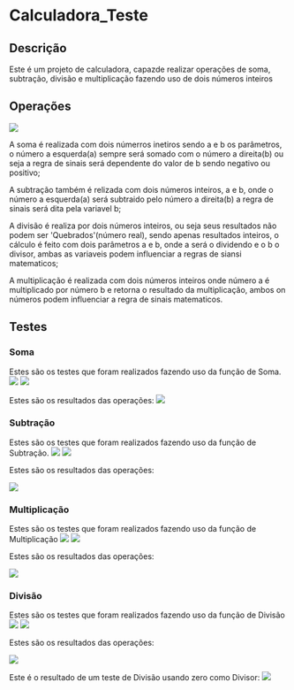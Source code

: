 # Calculadora_Teste

## Descrição
  <p> Este é um projeto de calculadora, capazde realizar operações de soma, subtração, divisão e multiplicação fazendo uso de dois números inteiros</p>

## Operações

<img src="img/CalculadoraClass.PNG">

  <p>
      A soma é realizada com dois númerros inetiros sendo a e b os parâmetros, o número a esquerda(a) sempre será somado com o número a direita(b)
      ou seja a regra de sinais será dependente do valor de b sendo negativo ou positivo;
  </p>

   <p>
      A subtração também é relizada com dois números inteiros, a e b, onde o número a esquerda(a) será subtraido pelo número a direita(b) a regra de sinais será dita 
      pela variavel b; 
   </p>

   <p>
     A divisão é realiza por dois números inteiros, ou seja seus resultados não podem ser 'Quebrados'(número real), sendo apenas resultados inteiros, o cálculo é feito com
     dois parâmetros a e b, onde a será o dividendo e o b o divisor, ambas as variaveis podem influenciar a regras de siansi matematicos;
   </p>

   <p>
     A multiplicação é realizada com dois números inteiros onde número a é multiplicado por número b e retorna o resultado da multiplicação, ambos on números podem influenciar a regra de sinais matematicos.
   </p>

   
## Testes

### Soma
Estes são os testes que foram realizados fazendo uso da função de Soma.
<img src="img/SomaTeste1.PNG">
<img src="img/SomaTeste2.PNG">
<p></p>
Estes são os resultados das operações:
<img src="img/SomaResult1.PNG">

### Subtração
Estes são os testes que foram realizados fazendo uso da função de Subtração.
<img src="img/SubTeste1.PNG">
<img src="img/SubTeste2.PNG">
<p></p>
Estes são os resultados das operações:
<p></p>
<img src="img/SubResult1.PNG">

### Multiplicação
Estes são os testes que foram realizados fazendo uso da função de Multiplicação
<img src="img/MultTeste1.PNG">
<img src="img/MultTeste2.PNG">
<p></p>
Estes são os resultados das operações: 
<p></p>
<img src="img/MultResult1.PNG">

### Divisão
Estes são os testes que foram realizados fazendo uso da função de Divisão
<img src="img/DivTeste1.PNG">
<img src="img/DivTeste2.PNG">
<p></p>
Estes são os resultados das operações:
<p></p>
<img src="img/DivResult1.PNG">

Este é o resultado de um teste de Divisão usando zero como Divisor:
<img src="img/DivResult2.PNG">


